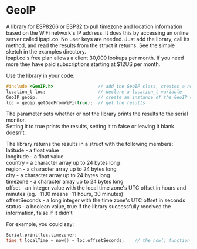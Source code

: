 # GeoIP
A library for ESP8266 or ESP32 to pull timezone and location information based on the WiFi network's IP address. 
It does this by accessing an online server called ipapi.co.
No user keys are needed. Just add the library, call its method, and read the results from the struct it returns. 
See the simple sketch in the examples directory.    
ipapi.co's free plan allows a client 30,000 lookups per month. If you need more they have paid subscriptions starting 
at $12US per month. 

Use the library in your code:
```c
#include <GeoIP.h>                 // add the GeoIP class, creates a new data type called location_t
location_t loc;                    // declare a location_t variable 
GeoIP geoip;                       // create an instance of the GeoIP class
loc = geoip.getGeoFromWiFi(true);  // get the results
```
The parameter sets whether or not the library prints the results to the serial monitor.    
Setting it to true prints the results, setting it to false or leaving it blank doesn't.

The library returns the results in a struct with the following members:    
latitude - a float value            
longitude - a float value             
country - a character array up to 24 bytes long                      
region - a character array up to 24 bytes long       
city - a character array up to 24 bytes long         
timezone - a character array up to 24 bytes long   
offset - an integer value with the local time zone's UTC offset in hours and minutes (eg. -1130 means -11 hours, 30 minutes)<br>
offsetSeconds - a long integer with the time zone's UTC offset in seconds    
status - a boolean value, true if the library successfully received the information, false if it didn't    

For example, you could say:
```c
Serial.print(loc.timezone);    
time_t localTime = now() + loc.offsetSeconds;    // the now() function returns UTC time
```


